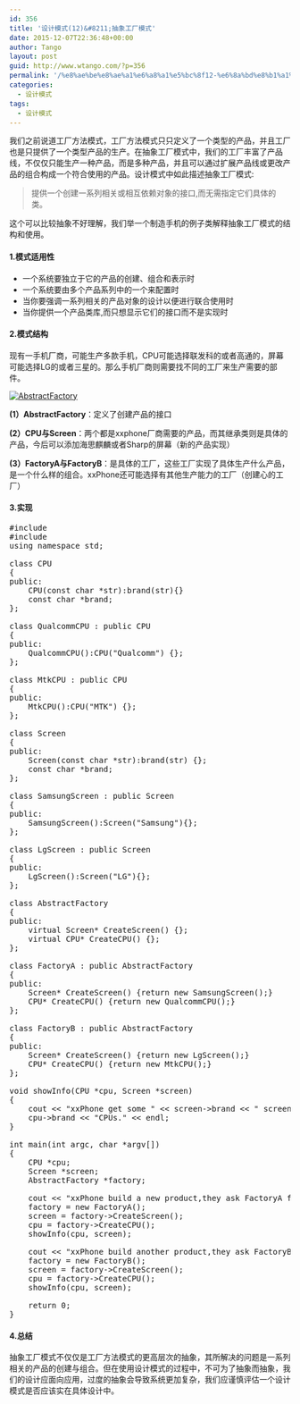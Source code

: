 ```yaml
---
id: 356
title: '设计模式(12)&#8211;抽象工厂模式'
date: 2015-12-07T22:36:48+00:00
author: Tango
layout: post
guid: http://www.wtango.com/?p=356
permalink: '/%e8%ae%be%e8%ae%a1%e6%a8%a1%e5%bc%8f12-%e6%8a%bd%e8%b1%a1%e5%b7%a5%e5%8e%82%e6%a8%a1%e5%bc%8f/'
categories:
  - 设计模式
tags:
  - 设计模式
---
```

我们之前说道工厂方法模式，工厂方法模式只只定义了一个类型的产品，并且工厂也是只提供了一个类型产品的生产。在抽象工厂模式中，我们的工厂丰富了产品线，不仅仅只能生产一种产品，而是多种产品，并且可以通过扩展产品线或更改产品的组合构成一个符合使用的产品。设计模式中如此描述抽象工厂模式:

> 提供一个创建一系列相关或相互依赖对象的接口,而无需指定它们具体的类。

这个可以比较抽象不好理解，我们举一个制造手机的例子类解释抽象工厂模式的结构和使用。

<!--more-->

#### 1.模式适用性

  * 一个系统要独立于它的产品的创建、组合和表示时
  * 一个系统要由多个产品系列中的一个来配置时
  * 当你要强调一系列相关的产品对象的设计以便进行联合使用时
  * 当你提供一个产品类库,而只想显示它们的接口而不是实现时

#### 2.模式结构

现有一手机厂商，可能生产多款手机，CPU可能选择联发科的或者高通的，屏幕可能选择LG的或者三星的。那么手机厂商则需要找不同的工厂来生产需要的部件。

[<img class="aligncenter size-full wp-image-357" src="../wp-content/uploads/2015/12/AbstractFactory.png" alt="AbstractFactory" width="689" height="644" srcset="../wp-content/uploads/2015/12/AbstractFactory.png 689w, ../wp-content/uploads/2015/12/AbstractFactory-300x280.png 300w" sizes="(max-width: 689px) 100vw, 689px" />](../wp-content/uploads/2015/12/AbstractFactory.png)

**(1）AbstractFactory**：定义了创建产品的接口

**(2）CPU与Screen**：两个都是xxphone厂商需要的产品，而其继承类则是具体的产品，今后可以添加海思麒麟或者Sharp的屏幕（新的产品实现）

**(3）FactoryA与FactoryB**：是具体的工厂，这些工厂实现了具体生产什么产品，是一个什么样的组合。xxPhone还可能选择有其他生产能力的工厂（创建心的工厂）

#### 3.实现

<pre class="brush: cpp; title: ; notranslate" title="">#include <iostream>
#include <string>
using namespace std;

class CPU
{
public:
	CPU(const char *str):brand(str){}
	const char *brand;
};

class QualcommCPU : public CPU
{
public:
	QualcommCPU():CPU("Qualcomm") {};
};

class MtkCPU : public CPU
{
public:
	MtkCPU():CPU("MTK") {};
};

class Screen
{
public:
	Screen(const char *str):brand(str) {};
	const char *brand;
};

class SamsungScreen : public Screen
{
public:
	SamsungScreen():Screen("Samsung"){};
};

class LgScreen : public Screen
{
public:
	LgScreen():Screen("LG"){};
};

class AbstractFactory
{
public:
	virtual Screen* CreateScreen() {};
	virtual CPU* CreateCPU() {};
};

class FactoryA : public AbstractFactory
{
public:
	Screen* CreateScreen() {return new SamsungScreen();}
	CPU* CreateCPU() {return new QualcommCPU();}
};

class FactoryB : public AbstractFactory
{
public:
	Screen* CreateScreen() {return new LgScreen();}
	CPU* CreateCPU() {return new MtkCPU();}
};

void showInfo(CPU *cpu, Screen *screen)
{
	cout << "xxPhone get some " << screen->brand << " screens and some " <<
	cpu->brand << "CPUs." << endl;
}

int main(int argc, char *argv[])
{
	CPU *cpu;
	Screen *screen;
	AbstractFactory *factory;

	cout << "xxPhone build a new product,they ask FactoryA for suppling" << endl;
	factory = new FactoryA();
	screen = factory->CreateScreen();
	cpu = factory->CreateCPU();
	showInfo(cpu, screen);

	cout << "xxPhone build another product,they ask FactoryB for suppling" << endl;
	factory = new FactoryB();
	screen = factory->CreateScreen();
	cpu = factory->CreateCPU();
	showInfo(cpu, screen);

	return 0;
}
</pre>

#### 4.总结

抽象工厂模式不仅仅是工厂方法模式的更高层次的抽象，其所解决的问题是一系列相关的产品的创建与组合。但在使用设计模式的过程中，不可为了抽象而抽象，我们的设计应面向应用，过度的抽象会导致系统更加复杂，我们应谨慎评估一个设计模式是否应该实在具体设计中。